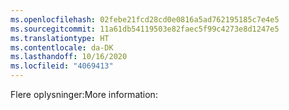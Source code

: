 ```yaml
---
ms.openlocfilehash: 02febe21fcd28cd0e0816a5ad762195185c7e4e5
ms.sourcegitcommit: 11a61db54119503e82faec5f99c4273e8d1247e5
ms.translationtype: HT
ms.contentlocale: da-DK
ms.lasthandoff: 10/16/2020
ms.locfileid: "4069413"
---
```

<span data-ttu-id="ffd61-101">Flere oplysninger:</span><span class="sxs-lookup"><span data-stu-id="ffd61-101">More information:</span></span>